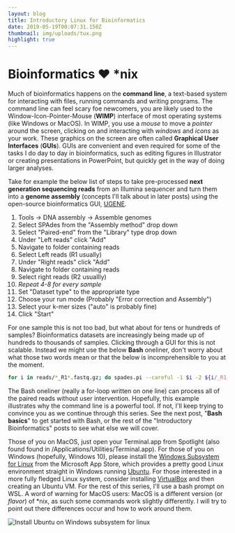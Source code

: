```yaml
---
layout: blog
title: Introductory Linux for Bioinformatics
date: 2019-05-19T00:07:31.150Z
thumbnail: img/uploads/tux.png
highlight: true
---
```

# Bioinformatics ♥ *nix

Much of bioinformatics happens on the **command line**, a text-based system for interacting with files, running commands and writing programs.  The command line can feel scary foe newcomers, you are likely used to the Window-Icon-Pointer-Mouse (**WIMP**) interface of most operating systems (like Windows or MacOS).  In WIMP, you use a _mouse_ to move a _pointer_ around the screen, clicking on and interacting with _windows_ and _icons_ as your work.  These graphics on the screen are often called **Graphical User Interfaces** (**GUIs**).  GUIs are convenient and even required for some of the tasks I do day to day in bioinformatics, such as editing figures in Illustrator or creating presentations in PowerPoint, but quickly get in the way of doing larger analyses.  

Take for example the below list of steps to take pre-processed **next generation sequencing reads** from an Illumina sequencer and turn them into a **genome assembly** (concepts I'll talk about in later posts) using the open-source bioinformatics GUI, [UGENE](http://ugene.net/).   

1. Tools → DNA assembly → Assemble genomes
2. Select SPAdes from the "Assembly method" drop down
3. Select "Paired-end" from the "Library" type drop down
4. Under "Left reads" click "Add"
5. Navigate to folder containing reads
6. Select Left reads (R1 usually)
7. Under "Right reads" click "Add"
8. Navigate to folder containing reads
9. Select right reads (R2 usuallly)
10. _Repeat 4-8 for every sample_
11. Set "Dataset type" to the appropriate type
12. Choose your run mode (Probably "Error correction and Assembly")
13. Select your k-mer sizes ("auto" is probably fine)
14. Click "Start"

For one sample this is not too bad, but what about for tens or hundreds of samples?  Bioinformatics datasets are increasingly being made up of hundreds to thousands of samples.  Clicking through a GUI for this is not scalable.  Instead we might use the below **Bash** oneliner, don't worry about what those two words mean or that the below is incomprehensible to you at the moment.  

```bash
for i in reads/*_R1*.fastq.gz; do spades.pi --careful -1 $i -2 ${i/_R1_/_R2_} -o output/$(basename $i | cut -f1 -d_) -t 6; done
```

The Bash oneliner (really a for-loop written on one line) can process all of the paired reads without user intervention.  Hopefully, this example illustrates why the command line is a powerful tool.  If not, I'll keep trying to convince you as we continue through this series.  See the next post, "**Bash basics**" to get started with Bash, or the rest of the "Introductory Bioinformatics" posts to see what else we will cover.

Those of you on MacOS, just open your Terminal.app from Spotlight (also found found in /Applications/Utilities/Terminal.app).  For those of you on Windows (hopefully, Windows 10), please install the [Windows Subsystem for Linux](https://docs.microsoft.com/en-us/windows/wsl/install-win10) from the Microsoft App Store, which provides a pretty good Linux environment straight in Windows running [Ubuntu](https://www.ubuntu.com/).  For those interested in a more fully fledged Linux system, consider installing [VirtualBox](https://www.virtualbox.org/) and then creating an Ubuntu VM.  For the rest of this series, I'll use a bash prompt on WSL.  A word of warning for MacOS users: MacOS is a different version (or _flavor_) of *nix, as such some commands work slightly differently.  I will try to point out there differences occur and how to work around them.  

![Install Ubuntu on Windows subsystem for linux](/img/uploads/wsl.png "Install Ubuntu on WSL")
